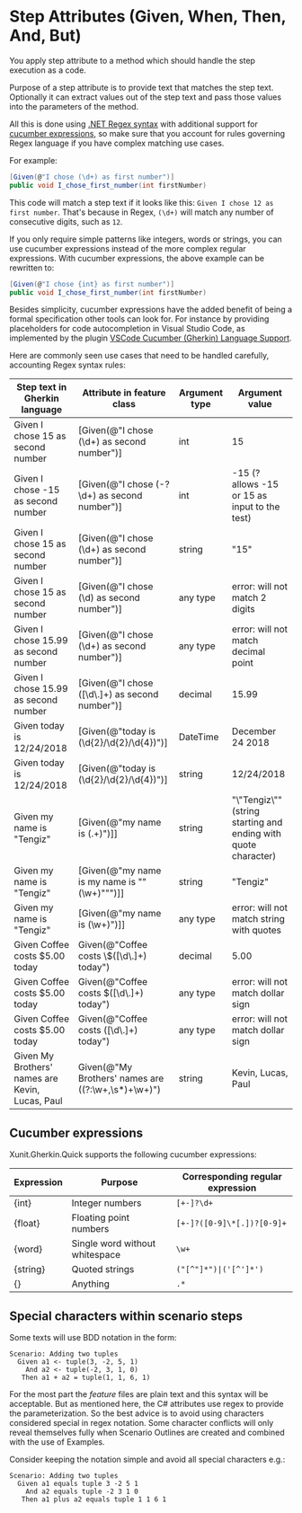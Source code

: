 # Step Attributes (Given, When, Then, And, But)

You apply step attribute to a method which should handle the step execution as a code.

Purpose of a step attribute is to provide text that matches the step text. Optionally it can extract values out of the step text and pass those values into the parameters of the method.

All this is done using [.NET Regex syntax](https://docs.microsoft.com/en-us/dotnet/standard/base-types/regular-expression-language-quick-reference) with additional support for [cucumber expressions](https://github.com/cucumber/cucumber-expressions#readme), so make sure that you account for rules governing Regex language if you have complex matching use cases.

For example:
```C#
[Given(@"I chose (\d+) as first number")]
public void I_chose_first_number(int firstNumber)
```

This code will match a step text if it looks like this: `Given I chose 12 as first number`. That's because in Regex, `(\d+)` will match any number of consecutive digits, such as `12`.

If you only require simple patterns like integers, words or strings, you can use cucumber expressions instead of the more complex regular expressions. With cucumber expressions, the above example can be rewritten to:
```C#
[Given(@"I chose {int} as first number")]
public void I_chose_first_number(int firstNumber)
```

Besides simplicity, cucumber expressions have the added benefit of being a formal specification other tools can look for. For instance by providing placeholders for code autocompletion in Visual Studio Code, as implemented by the plugin [VSCode Cucumber (Gherkin) Language Support](https://github.com/alexkrechik/VSCucumberAutoComplete).

Here are commonly seen use cases that need to be handled carefully, accounting Regex syntax rules:

| Step text in Gherkin language | Attribute in feature class | Argument type | Argument value |
| ----------------------------- | -------------------------- | ------------- | -------------- |
| Given I chose 15 as second number | [Given(@"I chose (\d+) as second number")] | int | 15 |
| Given I chose -15 as second number | [Given(@"I chose (-?\d+) as second number")] | int | -15 (? allows -15 or 15 as input to the test) |
| Given I chose 15 as second number | [Given(@"I chose (\d+) as second number")] | string | "15" |
| Given I chose 15 as second number | [Given(@"I chose (\d) as second number")] | any type | error: will not match 2 digits |
| Given I chose 15.99 as second number | [Given(@"I chose (\d+) as second number")] | any type | error: will not match decimal point |
| Given I chose 15.99 as second number | [Given(@"I chose ([\d\\.]+) as second number")] | decimal | 15.99 |
| Given today is 12/24/2018 | [Given(@"today is (\d{2}/\d{2}/\d{4})")] | DateTime | December 24 2018 |
| Given today is 12/24/2018 | [Given(@"today is (\d{2}/\d{2}/\d{4})")] | string | 12/24/2018 |
| Given my name is "Tengiz" | [Given(@"my name is (.+)")]] | string | "\\"Tengiz\\"" (string starting and ending with quote character) |
| Given my name is "Tengiz" | [Given(@"my name is my name is ""(\w+)""")]] | string | "Tengiz" |
| Given my name is "Tengiz" | [Given(@"my name is (\w+)")]] | any type | error: will not match string with quotes |
| Given Coffee costs $5.00 today | Given(@"Coffee costs \\$([\d\\.]+) today") | decimal | 5.00 |
| Given Coffee costs $5.00 today | Given(@"Coffee costs $([\d\\.]+) today") | any type | error: will not match dollar sign |
| Given Coffee costs $5.00 today | Given(@"Coffee costs ([\d\\.]+) today") | any type | error: will not match dollar sign |
| Given My Brothers' names are Kevin, Lucas, Paul | Given(@"My Brothers' names are ((?:\w+,\s*)+\w+)") | string | Kevin, Lucas, Paul|

## Cucumber expressions
Xunit.Gherkin.Quick supports the following cucumber expressions:

| Expression | Purpose | Corresponding regular expression |
| ---------- | ------- | -------------------------------- |
| {int} | Integer numbers | `[+-]?\d+` |
| {float} | Floating point numbers | `[+-]?([0-9]\*[.])?[0-9]+` |
| {word} | Single word without whitespace | `\w+` |
| {string} | Quoted strings | `("[^"]*")\|('[^']*')` |
| {} | Anything | `.*` |

## Special characters within scenario steps

Some texts will use BDD notation in the form:

```Gherkin
Scenario: Adding two tuples
  Given a1 <- tuple(3, -2, 5, 1)
    And a2 <- tuple(-2, 3, 1, 0)
   Then a1 + a2 = tuple(1, 1, 6, 1)
```

For the most part the *feature* files are plain text and this syntax will be acceptable. But as mentioned here, the C# attributes use regex to provide the parameterization. So the best advice is to avoid using characters considered special in regex notation. Some character conflicts will only reveal themselves fully when Scenario Outlines are created and combined with the use of Examples. 

Consider keeping the notation simple and avoid all special characters e.g.:

```Gherkin
Scenario: Adding two tuples
  Given a1 equals tuple 3 -2 5 1
    And a2 equals tuple -2 3 1 0
   Then a1 plus a2 equals tuple 1 1 6 1
```
